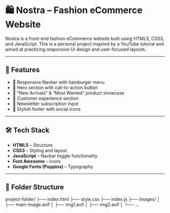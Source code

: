 # 🛍️ Nostra – Fashion eCommerce Website

Nostra is a front-end fashion eCommerce website built using HTML5, CSS3, and JavaScript. This is a personal project inspired by a YouTube tutorial and aimed at practicing responsive UI design and user-focused layouts.

---

## 🚀 Features

- 🔸 Responsive Navbar with hamburger menu
- 🔸 Hero section with call-to-action button
- 🔸 “New Arrivals” & “Most Wanted” product showcase
- 🔸 Customer experience section
- 🔸 Newsletter subscription input
- 🔸 Stylish footer with social icons

---

## 🛠️ Tech Stack

- **HTML5** – Structure
- **CSS3** – Styling and layout
- **JavaScript** – Navbar toggle functionality
- **Font Awesome** – Icons
- **Google Fonts (Poppins)** – Typography

---

## 📂 Folder Structure
project-folder/
├── index.html
├── style.css
├── index.js
├── Images/
│ ├── main-image.avif
│ ├── img1.avif
│ ├── img2.avif
│ └── ...
